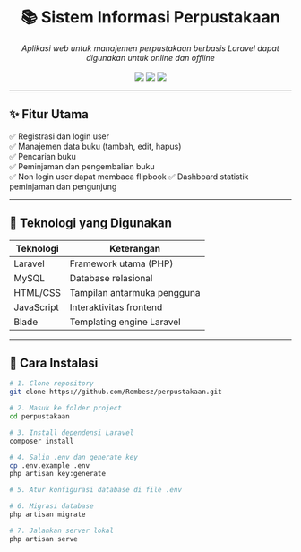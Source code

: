<h1 align="center">📚 Sistem Informasi Perpustakaan</h1>

<p align="center">
  <i>Aplikasi web untuk manajemen perpustakaan berbasis Laravel dapat digunakan untuk online dan offline</i><br><br>
  <img src="https://img.shields.io/badge/Status-Development-yellow" />
  <img src="https://img.shields.io/badge/Laravel-10.x-red" />
  <img src="https://img.shields.io/badge/Made%20with-Love-ff69b4" />
</p>

---

## ✨ Fitur Utama

✅ Registrasi dan login user  
✅ Manajemen data buku (tambah, edit, hapus)  
✅ Pencarian buku  
✅ Peminjaman dan pengembalian buku  
✅ Non login user dapat membaca flipbook
✅ Dashboard statistik peminjaman dan pengunjung

---

## 🧰 Teknologi yang Digunakan

| Teknologi   | Keterangan                      |
|-------------|----------------------------------|
| Laravel     | Framework utama (PHP)           |
| MySQL       | Database relasional             |
| HTML/CSS    | Tampilan antarmuka pengguna     |
| JavaScript  | Interaktivitas frontend         |
| Blade       | Templating engine Laravel       |

---

## 🚀 Cara Instalasi

```bash
# 1. Clone repository
git clone https://github.com/Rembesz/perpustakaan.git

# 2. Masuk ke folder project
cd perpustakaan

# 3. Install dependensi Laravel
composer install

# 4. Salin .env dan generate key
cp .env.example .env
php artisan key:generate

# 5. Atur konfigurasi database di file .env

# 6. Migrasi database
php artisan migrate

# 7. Jalankan server lokal
php artisan serve
